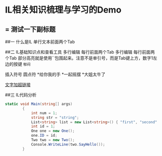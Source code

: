 # IL相关知识梳理与学习的Demo
=
测试一下副标题
-
##一  什么是IL
		单行文本前面两个Tab

		
##二 IL基础知识点和查看工具
		多行编辑
		每行前面两个Tab
		多行编辑
		每行前面两个Tab
		部分高亮就是使用``包围起来。注意不是单引号，而是Tab键上方，数字1左边的按键
`郁闷`

插入符号 圆点符
*给你我的手
*一起摇摆
*大姐太牛了


[文字加超链接](http://www.baidu.com "百度")

##三 IL代码分析

~~~C#
static void Main(string[] args)
        {
            int num = 1;
            string str = "string";
            List<string> list = new List<string>() { "first", "second" };
            int id = 1;
            One one = new One();
            one.ID = id;
            Two two = new Two();
            Console.WriteLine(two.SayHello());
        }
~~~
